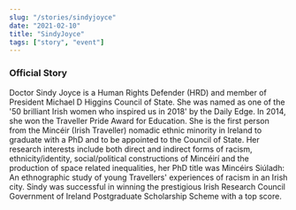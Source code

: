 ```yaml
---
slug: "/stories/sindyjoyce"
date: "2021-02-10"
title: "SindyJoyce"
tags: ["story", "event"]
---
```

### Official Story
Doctor Sindy Joyce is a Human Rights Defender (HRD) and member of President Michael D Higgins Council of State. She was named as one of the '50 brilliant Irish women who inspired us in 2018' by the Daily Edge. In 2014, she won the Traveller Pride Award for Education. She is the first person from the Mincéir (Irish Traveller) nomadic ethnic minority in Ireland to graduate with a PhD and to be appointed to the Council of State. Her research interests include both direct and indirect forms of racism, ethnicity/identity, social/political constructions of Mincéirí and the production of space related inequalities, her PhD title was Mincéirs Siúladh: An ethnographic study of young Travellers' experiences of racism in an Irish city. Sindy was successful in winning the prestigious Irish Research Council Government of Ireland Postgraduate Scholarship Scheme with a top score.


